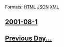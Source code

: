 
Formats: [HTML](2001/08/1/index.html)  [JSON](2001/08/1/index.json)  [XML](2001/08/1/index.xml)  

## [2001-08-1](/news/2001/08/1/index.md)

## [Previous Day...](/news/2001/07/31/index.md)

